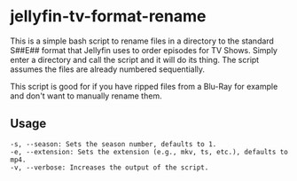# jellyfin-tv-format-rename

This is a simple bash script to rename files in a directory to the standard S##E## format that Jellyfin uses to order episodes for TV Shows. Simply enter a directory and call the script and it will do its thing. The script assumes the files are already numbered sequentially.

This script is good for if you have ripped files from a Blu-Ray for example and don't want to manually rename them.

## Usage

```
-s, --season: Sets the season number, defaults to 1.
-e, --extension: Sets the extension (e.g., mkv, ts, etc.), defaults to mp4.
-v, --verbose: Increases the output of the script.
```
